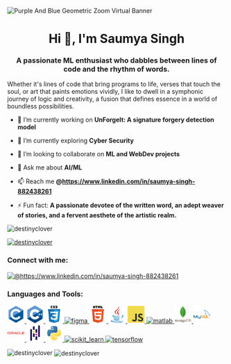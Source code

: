![Purple And Blue Geometric Zoom Virtual Banner](https://github.com/DestinyClover/DestinyClover/assets/106618290/c0730dc0-b93b-43e7-8639-ff6a264cc38d)

<h1 align="center">Hi 👋, I'm Saumya Singh</h1>
<h3 align="center">A passionate ML enthusiast who dabbles between lines of code and the rhythm of words. </h3>

Whether it's lines of code that bring programs to life, verses that touch the soul, or art that paints emotions vividly, I like to dwell in a symphonic journey of logic and creativity, a fusion that defines essence in a world of boundless possibilities.


- 🔭 I’m currently working on **UnForgeIt: A signature forgery detection model**

- 🌱 I’m currently exploring **Cyber Security**

- 👯 I’m looking to collaborate on **ML and WebDev projects**

- 💬 Ask me about **AI/ML**

- 📫 Reach me **@https://www.linkedin.com/in/saumya-singh-882438261**

- ⚡ Fun fact: **A passionate devotee of the written word, an adept weaver of stories, and a fervent aesthete of the artistic realm.**

<p align="left"> <img src="https://komarev.com/ghpvc/?username=destinyclover&label=Profile%20views&color=0e75b6&style=flat" alt="destinyclover" /> </p>

<p align="left"> <a href="https://github.com/ryo-ma/github-profile-trophy"><img src="https://github-profile-trophy.vercel.app/?username=destinyclover" alt="destinyclover" /></a> </p>
<h3 align="left">Connect with me:</h3>
<p align="left">
<a href="https://linkedin.com/in/@https://www.linkedin.com/in/saumya-singh-882438261" target="blank"><img align="center" src="https://raw.githubusercontent.com/rahuldkjain/github-profile-readme-generator/master/src/images/icons/Social/linked-in-alt.svg" alt="@https://www.linkedin.com/in/saumya-singh-882438261" height="30" width="40" /></a>
</p>

<h3 align="left">Languages and Tools:</h3>
<p align="left"> <a href="https://www.cprogramming.com/" target="_blank" rel="noreferrer"> <img src="https://raw.githubusercontent.com/devicons/devicon/master/icons/c/c-original.svg" alt="c" width="40" height="40"/> </a> <a href="https://www.w3schools.com/cpp/" target="_blank" rel="noreferrer"> <img src="https://raw.githubusercontent.com/devicons/devicon/master/icons/cplusplus/cplusplus-original.svg" alt="cplusplus" width="40" height="40"/> </a> <a href="https://www.w3schools.com/css/" target="_blank" rel="noreferrer"> <img src="https://raw.githubusercontent.com/devicons/devicon/master/icons/css3/css3-original-wordmark.svg" alt="css3" width="40" height="40"/> </a> <a href="https://www.figma.com/" target="_blank" rel="noreferrer"> <img src="https://www.vectorlogo.zone/logos/figma/figma-icon.svg" alt="figma" width="40" height="40"/> </a> <a href="https://www.w3.org/html/" target="_blank" rel="noreferrer"> <img src="https://raw.githubusercontent.com/devicons/devicon/master/icons/html5/html5-original-wordmark.svg" alt="html5" width="40" height="40"/> </a> <a href="https://www.java.com" target="_blank" rel="noreferrer"> <img src="https://raw.githubusercontent.com/devicons/devicon/master/icons/java/java-original.svg" alt="java" width="40" height="40"/> </a> <a href="https://developer.mozilla.org/en-US/docs/Web/JavaScript" target="_blank" rel="noreferrer"> <img src="https://raw.githubusercontent.com/devicons/devicon/master/icons/javascript/javascript-original.svg" alt="javascript" width="40" height="40"/> </a> <a href="https://www.mathworks.com/" target="_blank" rel="noreferrer"> <img src="https://upload.wikimedia.org/wikipedia/commons/2/21/Matlab_Logo.png" alt="matlab" width="40" height="40"/> </a> <a href="https://www.mongodb.com/" target="_blank" rel="noreferrer"> <img src="https://raw.githubusercontent.com/devicons/devicon/master/icons/mongodb/mongodb-original-wordmark.svg" alt="mongodb" width="40" height="40"/> </a> <a href="https://www.mysql.com/" target="_blank" rel="noreferrer"> <img src="https://raw.githubusercontent.com/devicons/devicon/master/icons/mysql/mysql-original-wordmark.svg" alt="mysql" width="40" height="40"/> </a> <a href="https://www.oracle.com/" target="_blank" rel="noreferrer"> <img src="https://raw.githubusercontent.com/devicons/devicon/master/icons/oracle/oracle-original.svg" alt="oracle" width="40" height="40"/> </a> <a href="https://pandas.pydata.org/" target="_blank" rel="noreferrer"> <img src="https://raw.githubusercontent.com/devicons/devicon/2ae2a900d2f041da66e950e4d48052658d850630/icons/pandas/pandas-original.svg" alt="pandas" width="40" height="40"/> </a> <a href="https://www.python.org" target="_blank" rel="noreferrer"> <img src="https://raw.githubusercontent.com/devicons/devicon/master/icons/python/python-original.svg" alt="python" width="40" height="40"/> </a> <a href="https://scikit-learn.org/" target="_blank" rel="noreferrer"> <img src="https://upload.wikimedia.org/wikipedia/commons/0/05/Scikit_learn_logo_small.svg" alt="scikit_learn" width="40" height="40"/> </a> <a href="https://www.tensorflow.org" target="_blank" rel="noreferrer"> <img src="https://www.vectorlogo.zone/logos/tensorflow/tensorflow-icon.svg" alt="tensorflow" width="40" height="40"/> </a> </p>

<p><img align="left" src="https://github-readme-stats.vercel.app/api/top-langs?username=destinyclover&show_icons=true&locale=en&layout=compact" alt="destinyclover" /></p>

<p>&nbsp;<img align="center" src="https://github-readme-stats.vercel.app/api?username=destinyclover&show_icons=true&locale=en" alt="destinyclover" /></p>






<!--
**DestinyClover/DestinyClover** is a ✨ _special_ ✨ repository because its `README.md` (this file) appears on your GitHub profile.
(img align="right" alt="Coding" width="400" src="https://cdn.dribbble.com/users/116207...")
[![Blue Dark Keyboard Search Bar Desktop Wallpaper](https://github.com/DestinyClover/DestinyClover/assets/106618290/1c942bd0-1fc9-4fd6-bebc-d932d14c626b)]
Here are some ideas to get you started:
<h5 align="justified">
- 🔭 I’m currently working on ...
- 🌱 I’m currently learning ...
- 👯 I’m looking to collaborate on ...
- 🤔 I’m looking for help with ...
- 💬 Ask me about ...
- 📫 How to reach me: ...
- 😄 Pronouns: ...
- ⚡ Fun fact: ...
-->
